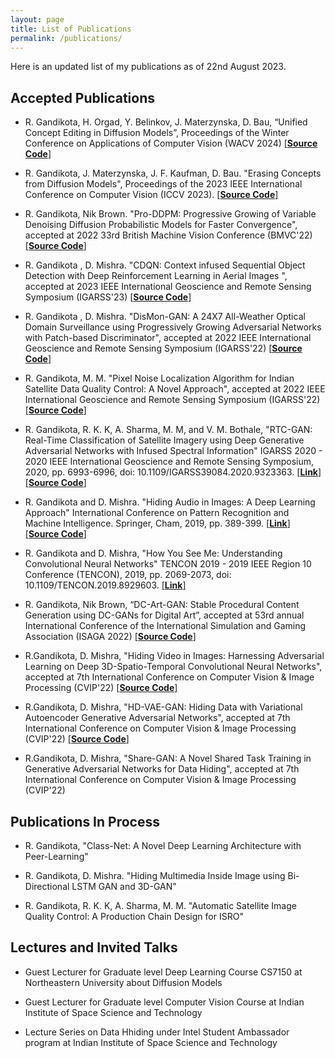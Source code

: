 ```yaml
---
layout: page
title: List of Publications
permalink: /publications/
---
```

Here is an updated list of my publications as of 22nd August 2023. 
## Accepted Publications

- R. Gandikota, H. Orgad, Y. Belinkov, J. Materzynska, D. Bau, “Unified Concept Editing in Diffusion
Models”, Proceedings of the Winter Conference on Applications of Computer Vision (WACV 2024) [[**Source Code**]](https://github.com/rohitgandikota/unified-concept-editing)

- R. Gandikota, J. Materzynska, J. F. Kaufman, D. Bau. "Erasing Concepts from Diffusion Models",  Proceedings of the 2023 IEEE International Conference on Computer Vision (ICCV 2023). [[**Source Code**]](https://github.com/rohitgandikota/erasing)

- R. Gandikota, Nik Brown. "Pro-DDPM: Progressive Growing of Variable Denoising Diffusion Probabilistic Models for Faster Convergence", accepted at 2022 33rd British Machine Vision Conference (BMVC'22) [[**Source Code**]](https://github.com/rohitgandikota/progressive-diffusion)

-  R. Gandikota , D. Mishra. "CDQN: Context infused Sequential Object Detection with Deep Reinforcement Learning in Aerial Images ", accepted at 2023 IEEE International Geoscience and Remote Sensing Symposium (IGARSS'23) [[**Source Code**]](https://github.com/rohitgandikota/cdqn-detect)
  
-  R. Gandikota , D. Mishra. "DisMon-GAN: A 24X7 All-Weather Optical Domain Surveillance using Progressively Growing Adversarial Networks with Patch-based Discriminator", accepted at 2022 IEEE International Geoscience and Remote Sensing Symposium (IGARSS'22) [[**Source Code**]](https://github.com/rohitgandikota/sar2optical)  

-  R. Gandikota, M. M. "Pixel Noise Localization Algorithm for Indian Satellite Data Quality Control: A Novel Approach", accepted at 2022 IEEE International Geoscience and Remote Sensing Symposium (IGARSS'22) [[**Source Code**]](https://github.com/rohitgandikota/automatic-image-quality)    

-  R. Gandikota, R. K. K, A. Sharma, M. M, and V. M. Bothale, "RTC-GAN: Real-Time Classification of Satellite Imagery using Deep Generative Adversarial Networks with Infused Spectral Information" IGARSS 2020 - 2020 IEEE International Geoscience and Remote Sensing Symposium, 2020, pp. 6993-6996, doi: 10.1109/IGARSS39084.2020.9323363. [[**Link**]](https://ieeexplore.ieee.org/document/9323363) [[**Source Code**]](https://github.com/rohitgandikota/Land-Use-Land-Cover-Classification-of-Satellite-Images-using-Deep-Learning)

-  R. Gandikota and D. Mishra. "Hiding Audio in Images: A Deep Learning Approach" International Conference on Pattern Recognition and Machine Intelligence. Springer, Cham, 2019, pp. 389-399. [[**Link**]](https://link.springer.com/chapter/10.1007/978-3-030-34872-4_43) [[**Source Code**]](https://github.com/rohitgandikota/automatic-image-quality)

-  R. Gandikota and D. Mishra, "How You See Me: Understanding Convolutional Neural Networks" TENCON 2019 - 2019 IEEE Region 10 Conference (TENCON), 2019, pp. 2069-2073, doi: 10.1109/TENCON.2019.8929603. [[**Link**]](https://ieeexplore.ieee.org/document/8929603)

-  R. Gandikota, Nik Brown, “DC-Art-GAN: Stable Procedural Content Generation using DC-GANs for Digital Art”, accepted at 53rd annual International Conference of the International Simulation and Gaming Association (ISAGA 2022) [[**Source Code**]](https://github.com/aiskunks/AI_Research/tree/main/dc-gan-best-practices)  

- R.Gandikota, D. Mishra, "Hiding Video in Images: Harnessing Adversarial Learning on Deep 3D-Spatio-Temporal Convolutional Neural Networks", accepted at 7th International Conference on Computer Vision & Image Processing (CVIP'22) [[**Source Code**]](https://github.com/rohitgandikota/Hiding-Video-in-Images-using-Deep-Generative-Adversarial-Networks)

- R.Gandikota, D. Mishra, "HD-VAE-GAN: Hiding Data with Variational Autoencoder Generative Adversarial Networks", accepted at 7th International Conference on
Computer Vision & Image Processing (CVIP'22) [[**Source Code**]](https://github.com/rohitgandikota/Hiding-Images-using-VAE-Genarative-Adversarial-Networks)

- R.Gandikota, D. Mishra, "Share-GAN: A Novel Shared Task Training in Generative Adversarial Networks for Data Hiding", accepted at 7th International Conference on Computer Vision & Image Processing (CVIP'22) 

## Publications In Process
-  R. Gandikota, "Class-Net: A Novel Deep Learning Architecture with Peer-Learning"
    
-  R. Gandikota, D. Mishra. "Hiding Multimedia Inside Image using Bi-Directional LSTM GAN and 3D-GAN"
    
-  R. Gandikota, R. K. K, A. Sharma, M. M. "Automatic Satellite Image Quality Control: A Production Chain Design for ISRO"

## Lectures and Invited Talks
-  Guest Lecturer for Graduate level Deep Learning Course CS7150 at Northeastern University about Diffusion Models
  
-  Guest Lecturer for Graduate level Computer Vision Course at Indian Institute of Space Science and Technology
    
-  Lecture Series on Data Hhiding under Intel Student Ambassador program at Indian Institute of Space Science and Technology

